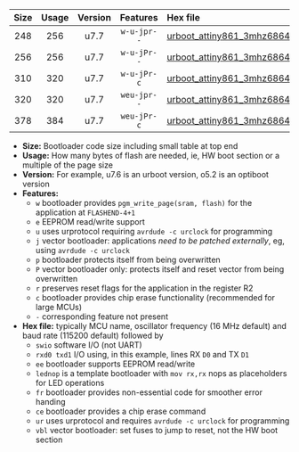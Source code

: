|Size|Usage|Version|Features|Hex file|
|:-:|:-:|:-:|:-:|:--|
|248|256|u7.7|`w-u-jpr--`|[urboot_attiny861_3mhz6864_115200bps_swio_rxb0_txb1_lednop_ur_vbl.hex](https://raw.githubusercontent.com/stefanrueger/urboot.hex/main/mcus/attiny861/fcpu_3mhz6864/115200_bps/urboot_attiny861_3mhz6864_115200bps_swio_rxb0_txb1_lednop_ur_vbl.hex)|
|256|256|u7.7|`w-u-jPr--`|[urboot_attiny861_3mhz6864_115200bps_swio_rxb0_txb1_ur_vbl.hex](https://raw.githubusercontent.com/stefanrueger/urboot.hex/main/mcus/attiny861/fcpu_3mhz6864/115200_bps/urboot_attiny861_3mhz6864_115200bps_swio_rxb0_txb1_ur_vbl.hex)|
|310|320|u7.7|`w-u-jPr-c`|[urboot_attiny861_3mhz6864_115200bps_swio_rxb0_txb1_lednop_fr_ce_ur_vbl.hex](https://raw.githubusercontent.com/stefanrueger/urboot.hex/main/mcus/attiny861/fcpu_3mhz6864/115200_bps/urboot_attiny861_3mhz6864_115200bps_swio_rxb0_txb1_lednop_fr_ce_ur_vbl.hex)|
|320|320|u7.7|`weu-jpr--`|[urboot_attiny861_3mhz6864_115200bps_swio_rxb0_txb1_ee_lednop_ur_vbl.hex](https://raw.githubusercontent.com/stefanrueger/urboot.hex/main/mcus/attiny861/fcpu_3mhz6864/115200_bps/urboot_attiny861_3mhz6864_115200bps_swio_rxb0_txb1_ee_lednop_ur_vbl.hex)|
|378|384|u7.7|`weu-jPr-c`|[urboot_attiny861_3mhz6864_115200bps_swio_rxb0_txb1_ee_lednop_fr_ce_ur_vbl.hex](https://raw.githubusercontent.com/stefanrueger/urboot.hex/main/mcus/attiny861/fcpu_3mhz6864/115200_bps/urboot_attiny861_3mhz6864_115200bps_swio_rxb0_txb1_ee_lednop_fr_ce_ur_vbl.hex)|

- **Size:** Bootloader code size including small table at top end
- **Usage:** How many bytes of flash are needed, ie, HW boot section or a multiple of the page size
- **Version:** For example, u7.6 is an urboot version, o5.2 is an optiboot version
- **Features:**
  + `w` bootloader provides `pgm_write_page(sram, flash)` for the application at `FLASHEND-4+1`
  + `e` EEPROM read/write support
  + `u` uses urprotocol requiring `avrdude -c urclock` for programming
  + `j` vector bootloader: applications *need to be patched externally*, eg, using `avrdude -c urclock`
  + `p` bootloader protects itself from being overwritten
  + `P` vector bootloader only: protects itself and reset vector from being overwritten
  + `r` preserves reset flags for the application in the register R2
  + `c` bootloader provides chip erase functionality (recommended for large MCUs)
  + `-` corresponding feature not present
- **Hex file:** typically MCU name, oscillator frequency (16 MHz default) and baud rate (115200 default) followed by
  + `swio` software I/O (not UART)
  + `rxd0 txd1` I/O using, in this example, lines RX `D0` and TX `D1`
  + `ee` bootloader supports EEPROM read/write
  + `lednop` is a template bootloader with `mov rx,rx` nops as placeholders for LED operations
  + `fr` bootloader provides non-essential code for smoother error handing
  + `ce` bootloader provides a chip erase command
  + `ur` uses urprotocol and requires `avrdude -c urclock` for programming
  + `vbl` vector bootloader: set fuses to jump to reset, not the HW boot section
